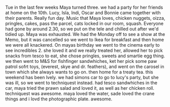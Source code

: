 Tue in the last few weeks Maya turned three. we had a party for her friends at home on the 10th. Lucy, Isla, Indi, Oscar and Bonnie came together with their parents. Really fun day. Music that Maya loves, chicken nuggets, oizza, pringles, cakes, pass the parcel, cats locked in our room, squash. Everyone had gone by around 2.30, so we put on the tele and chilled out after we'd tidied up. Maya was exhausted. We had the Monday off to see a show at the Memo, but it was cancelled so we went to Ikea for breakfast and then home we were all knackered. On mayas birthday we went to the cinema early to see incredibles 2. she loved it and we really treated her, allowed her to pick snacks from tesco to eat, she chose pringles, sweets and smartie egg thing. we then went to M&S for fishfinger sandwhiches, ket her pick some paw patrol sofrt toys, (everest, skye and dr. feathers), and went on the carosel in town which she always wants to go on. then home for a treaty tea. this weekend has been lvely. we had simons car to go to lucy's party, but she was ill, so we went to techniquest instead. had tesco sandwhiches in the car, maya tried the prawn salad and loved it, as well as her chicken roll. techniquest was awesome. maya loved the water, sade loved the crane things and i lovd the photographic plate. awesome.

